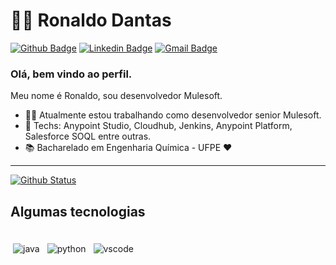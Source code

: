 # :man_technologist: Ronaldo Dantas

[![Github Badge](https://img.shields.io/badge/-Github-000?style=flat-square&logo=Github&logoColor=white&link=https://github.com/rondan100)](https://github.com/rondan100)
[![Linkedin Badge](https://img.shields.io/badge/-LinkedIn-blue?style=flat-square&logo=Linkedin&logoColor=white&link=https://www.linkedin.com/in/ronaldo-dantas/)](https://www.linkedin.com/in/ronaldo-dantas/)
[![Gmail Badge](https://img.shields.io/badge/-Gmail-c14438?style=flat-square&logo=Gmail&logoColor=white&link=mailto:rondan1991@gmail.com)](mailto:rondan1991@gmail.com)

### Olá, bem vindo ao perfil.

Meu nome é Ronaldo, sou desenvolvedor Mulesoft.

- :office_worker: Atualmente estou trabalhando como desenvolvedor senior Mulesoft.
- :blue_heart: Techs: Anypoint Studio, Cloudhub, Jenkins, Anypoint Platform, Salesforce SOQL entre outras.
- :books: Bacharelado em Engenharia Química - UFPE :heart:

---

  [![Github Status](https://github-readme-stats.vercel.app/api?username=rondan100&show_icons=true&title_color=fff&icon_color=79ff97&text_color=9f9f9f&bg_color=151515)](https://github.com/rondan100)

## Algumas tecnologias

<div>
 <br>
<img src="https://github.com/Quadrified/Quadrified/blob/master/assets/svg/dev/languages/java.svg" alt="java" style="vertical-align:top; margin:4px">
<img src="https://github.com/Quadrified/Quadrified/blob/master/assets/svg/dev/languages/python.svg" alt="python" style="vertical-align:top; margin:4px">
<img src="https://github.com/Quadrified/Quadrified/blob/master/assets/svg/dev/tools/visualstudio_code.svg" alt="vscode" style="vertical-align:top; margin:4px">
<br>
<div/>
